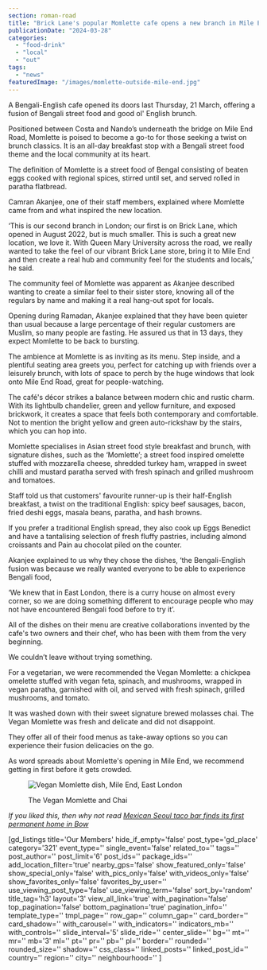 ```yaml
---
section: roman-road
title: "Brick Lane's popular Momlette cafe opens a new branch in Mile End"
publicationDate: "2024-03-28"
categories: 
  - "food-drink"
  - "local"
  - "out"
tags: 
  - "news"
featuredImage: "/images/momlette-outside-mile-end.jpg"
---
```


A Bengali-English cafe opened its doors last Thursday, 21 March, offering a fusion of Bengali street food and good ol' English brunch.

Positioned between Costa and Nando’s underneath the bridge on Mile End Road, Momlette is poised to become a go-to for those seeking a twist on brunch classics. It is an all-day breakfast stop with a Bengali street food theme and the local community at its heart.

The definition of Momlette is a street food of Bengal consisting of beaten eggs cooked with regional spices, stirred until set, and served rolled in paratha flatbread. 

Camran Akanjee, one of their staff members, explained where Momlette came from and what inspired the new location.

‘This is our second branch in London; our first is on Brick Lane, which opened in August 2022, but is much smaller. This is such a great new location, we love it. With Queen Mary University across the road, we really wanted to take the feel of our vibrant Brick Lane store, bring it to Mile End and then create a real hub and community feel for the students and locals,’ he said.

The community feel of Momlette was apparent as Akanjee described wanting to create a similar feel to their sister store, knowing all of the regulars by name and making it a real hang-out spot for locals. 

Opening during Ramadan, Akanjee explained that they have been quieter than usual because a large percentage of their regular customers are Muslim, so many people are fasting. He assured us that in 13 days, they expect Momlette to be back to bursting.

The ambience at Momlette is as inviting as its menu. Step inside, and a plentiful seating area greets you, perfect for catching up with friends over a leisurely brunch, with lots of space to perch by the huge windows that look onto Mile End Road, great for people-watching. 

The café's décor strikes a balance between modern chic and rustic charm. With its lightbulb chandelier, green and yellow furniture, and exposed brickwork, it creates a space that feels both contemporary and comfortable. Not to mention the bright yellow and green auto-rickshaw by the stairs, which you can hop into.

Momlette specialises in Asian street food style breakfast and brunch, with signature dishes, such as the ‘Momlette’; a street food inspired omelette stuffed with mozzarella cheese, shredded turkey ham, wrapped in sweet chilli and mustard paratha served with fresh spinach and grilled mushroom and tomatoes. 

Staff told us that customers' favourite runner-up is their half-English breakfast, a twist on the traditional English: spicy beef sausages, bacon, fried deshi eggs, masala beans, paratha, and hash browns. 

If you prefer a traditional English spread, they also cook up Eggs Benedict and have a tantalising selection of fresh fluffy pastries, including almond croissants and Pain au chocolat piled on the counter. 

Akanjee explained to us why they chose the dishes, ‘the Bengali-English fusion was because we really wanted everyone to be able to experience Bengali food, 

‘We knew that in East London, there is a curry house on almost every corner, so we are doing something different to encourage people who may not have encountered Bengali food before to try it’.

All of the dishes on their menu are creative collaborations invented by the cafe's two owners and their chef, who has been with them from the very beginning.

We couldn’t leave without trying something. 

For a vegetarian, we were recommended the Vegan Momlette: a chickpea omelette stuffed with vegan feta, spinach, and mushrooms, wrapped in vegan paratha, garnished with oil, and served with fresh spinach, grilled mushrooms, and tomato. 

It was washed down with their sweet signature brewed molasses chai. The Vegan Momlette was fresh and delicate and did not disappoint. 

They offer all of their food menus as take-away options so you can experience their fusion delicacies on the go. 

As word spreads about Momlette's opening in Mile End, we recommend getting in first before it gets crowded.

<figure>

![Vegan Momlette dish, Mile End, East London](/images/momlette-vegan-mile-end-1024x683.jpg)

<figcaption>

The Vegan Momlette and Chai

</figcaption>

</figure>

_If you liked this, then why not read [Mexican Seoul taco bar finds its first permanent home in Bow](https://romanroadlondon.com/mexican-seoul-korean-fusion-taco-bar-opens-bow-wharf/)_

\[gd\_listings title='Our Members' hide\_if\_empty='false' post\_type='gd\_place' category='321' event\_type='' single\_event='false' related\_to='' tags='' post\_author='' post\_limit='6' post\_ids='' package\_ids='' add\_location\_filter='true' nearby\_gps='false' show\_featured\_only='false' show\_special\_only='false' with\_pics\_only='false' with\_videos\_only='false' show\_favorites\_only='false' favorites\_by\_user='' use\_viewing\_post\_type='false' use\_viewing\_term='false' sort\_by='random' title\_tag='h3' layout='3' view\_all\_link='true' with\_pagination='false' top\_pagination='false' bottom\_pagination='true' pagination\_info='' template\_type='' tmpl\_page='' row\_gap='' column\_gap='' card\_border='' card\_shadow='' with\_carousel='' with\_indicators='' indicators\_mb='' with\_controls='' slide\_interval='5' slide\_ride='' center\_slide='' bg='' mt='' mr='' mb='3' ml='' pt='' pr='' pb='' pl='' border='' rounded='' rounded\_size='' shadow='' css\_class='' linked\_posts='' linked\_post\_id='' country='' region='' city='' neighbourhood='' \]
